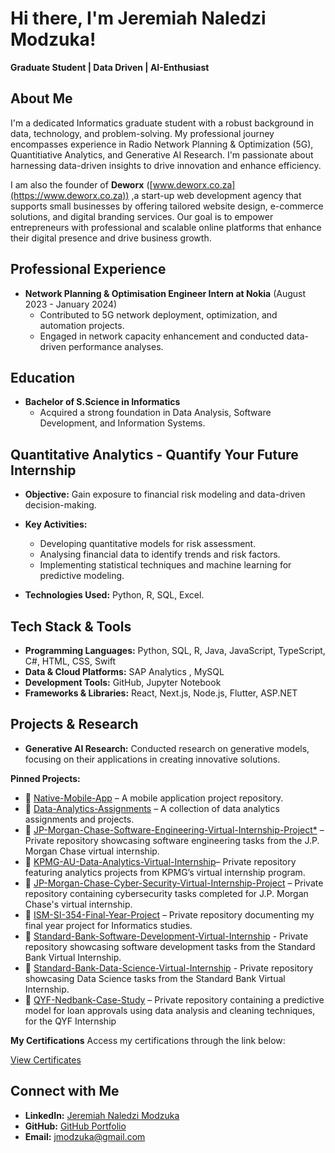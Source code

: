 # Hi there, I'm Jeremiah Naledzi Modzuka!

**Graduate Student | Data Driven | AI-Enthusiast**

## About Me

I'm a dedicated Informatics graduate student with a robust background in data, technology, and problem-solving. My professional journey encompasses experience in Radio Network Planning & Optimization (5G), Quantitiative Analytics, and Generative AI Research. I'm passionate about harnessing data-driven insights to drive innovation and enhance efficiency.

I am also the founder of **Deworx** ([www.deworx.co.za](https://www.deworx.co.za)) ,a start-up web development agency that supports small businesses by offering tailored website design, e-commerce solutions, and digital branding services. Our goal is to empower entrepreneurs with professional and scalable online platforms that enhance their digital presence and drive business growth.

## Professional Experience

- **Network Planning & Optimisation Engineer Intern at Nokia** (August 2023 - January 2024)
  - Contributed to 5G network deployment, optimization, and automation projects.
  - Engaged in network capacity enhancement and conducted data-driven performance analyses.
 
## Education

- **Bachelor of S.Science in Informatics**
  - Acquired a strong foundation in Data Analysis, Software Development, and Information Systems.

## Quantitative Analytics - Quantify Your Future Internship

- **Objective:** Gain exposure to financial risk modeling and data-driven decision-making.

- **Key Activities:**
  - Developing quantitative models for risk assessment.
  - Analysing financial data to identify trends and risk factors.
  - Implementing statistical techniques and machine learning for predictive modeling.
- **Technologies Used:** Python, R, SQL, Excel.

## Tech Stack & Tools

- **Programming Languages:** Python, SQL, R, Java, JavaScript, TypeScript, C#, HTML, CSS, Swift 
- **Data & Cloud Platforms:** SAP Analytics , MySQL
- **Development Tools:** GitHub, Jupyter Notebook
- **Frameworks & Libraries:** React, Next.js, Node.js, Flutter, ASP.NET

## Projects & Research

- **Generative AI Research:** Conducted research on generative models, focusing on their applications in creating innovative solutions.

 **Pinned Projects:**

- 🔹 [Native-Mobile-App](https://github.com/jmodzuka/Native-Mobile-App) – A mobile application project repository.
- 🔹 [Data-Analytics-Assignments](https://github.com/jmodzuka/Data-Analytics-Assignments) – A collection of data analytics assignments and projects.
- 🔹 [JP-Morgan-Chase-Software-Engineering-Virtual-Internship-Project*](https://github.com/jmodzuka/JP-Morgan-Chase-Software-Engineering-Virtual-Internship-Project) – Private repository showcasing software engineering tasks from the J.P. Morgan Chase virtual internship.
- 🔹 [KPMG-AU-Data-Analytics-Virtual-Internship](https://github.com/jmodzuka/KPMG-AU-Data-Analytics-Virtual-Internship)– Private repository featuring analytics projects from KPMG’s virtual internship program.
- 🔹 [JP-Morgan-Chase-Cyber-Security-Virtual-Internship-Project](https://github.com/jmodzuka/JP-Morgan-Chase-Cyber-Security-Virtual-Internship-Project) – Private repository containing cybersecurity tasks completed for J.P. Morgan Chase's virtual internship.
- 🔹 [ISM-SI-354-Final-Year-Project](https://github.com/jmodzuka/ISM-SI-354-Final-Year-Project) – Private repository documenting my final year project for Informatics studies.
- 🔹 [Standard-Bank-Software-Development-Virtual-Internship]() - Private repository showcasing software development tasks from the Standard Bank Virtual Internship.
- 🔹 [Standard-Bank-Data-Science-Virtual-Internship]() - Private repository showcasing Data Science tasks from the Standard Bank Virtual Internship.
- 🔹 [QYF-Nedbank-Case-Study]() – Private repository containing a predictive model for loan approvals using data analysis and cleaning techniques, for the QYF Internship

**My Certifications**
Access my certifications through the link below:

[View Certificates](https://drive.google.com/drive/folders/YOUR-FOLDER-ID)
  
## Connect with Me

- **LinkedIn:** [Jeremiah Naledzi Modzuka](https://www.linkedin.com/in/jeremiah-naledzi-modzuka)
- **GitHub:** [GitHub Portfolio](https://github.com/jmodzuka?tab=repositories)
- **Email:** jmodzuka@gmail.com







